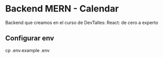 # Backend MERN - Calendar

Backend que creamos en el curso de DevTalles: React: de cero a experto

## Configurar env
cp .env.example .env
